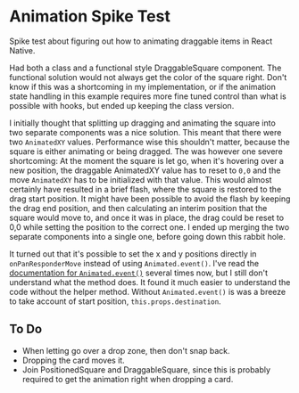 # Animation Spike Test

Spike test about figuring out how to animating draggable items in React Native.

Had both a class and a functional style DraggableSquare component. The functional solution would not always get the color of the square right. Don't know if this was a shortcoming in my implementation, or if the animation state handling in this example requires more fine tuned control than what is possible with hooks, but ended up keeping the class version.

I initially thought that splitting up dragging and animating the square into two separate components was a nice solution. This meant that there were two `AnimatedXY` values. Performance wise this shouldn't matter, because the square is either animating or being dragged. The was however one severe shortcoming: At the moment the square is let go, when it's hovering over a new position, the draggable AnimatedXY value has to reset to `0,0` and the move `AnimatedXY` has to be initialized with that value. This would almost certainly have resulted in a brief flash, where the square is restored to the drag start position. It might have been possible to avoid the flash by keeping the drag end position, and then calculating an interim position that the square would move to, and once it was in place, the drag could be reset to 0,0 while setting the position to the correct one. I ended up merging the two separate components into a single one, before going down this rabbit hole.

It turned out that it's possible to set the x and y positions directly in `onPanResponderMove` instead of using `Animated.event()`. I've read the [documentation for `Animated.event()`](https://facebook.github.io/react-native/docs/animated.html#event) several times now, but I still don't understand what the method does. It found it much easier to understand the code without the helper method. Without `Animated.event()` is was a breeze to take account of start position, `this.props.destination`.

## To Do

- When letting go over a drop zone, then don't snap back.
- Dropping the card moves it.
- Join PositionedSquare and DraggableSquare, since this is probably required to get the animation right when dropping a card.
